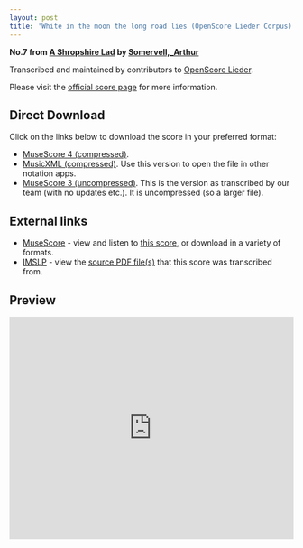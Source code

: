 ```yaml
---
layout: post
title: 'White in the moon the long road lies (OpenScore Lieder Corpus)'
---
```


__No.7 from [A Shropshire Lad](https://fourscoreandmore.org/openscore/lieder/Somervell,_Arthur/A_Shropshire_Lad/) by [Somervell,_Arthur](https://fourscoreandmore.org/openscore/lieder/Somervell,_Arthur)__

Transcribed and maintained by contributors to [OpenScore Lieder].

Please visit the [official score page] for more information.

[official score page]: https://musescore.com/openscore-lieder-corpus/scores/6221611
[OpenScore Lieder]: https://musescore.com/openscore-lieder-corpus

## Direct Download

Click on the links below to download the score in your preferred format:
- [MuseScore 4 (compressed)](https://github.com/openscore/lieder/blob/main/scores/Somervell,_Arthur/A_Shropshire_Lad/07_White_in_the_moon_the_long_road_lies/lc6221611.mscz?raw=true).
- [MusicXML (compressed)](https://github.com/openscore/lieder/blob/main/scores/Somervell,_Arthur/A_Shropshire_Lad/07_White_in_the_moon_the_long_road_lies/lc6221611.mxl?raw=true). Use this version to open the file in other notation apps.
- [MuseScore 3 (uncompressed)](https://github.com/openscore/lieder/blob/main/scores/Somervell,_Arthur/A_Shropshire_Lad/07_White_in_the_moon_the_long_road_lies/lc6221611.mscx?raw=true). This is the version as transcribed by our team (with no updates etc.). It is uncompressed (so a larger file).

## External links

- [MuseScore] - view and listen to [this score][MuseScore], or download in a variety of formats.
- [IMSLP] - view the [source PDF file(s)][IMSLP] that this score was transcribed from.

[MuseScore]: https://musescore.com/score/6221611
[IMSLP]: https://imslp.org/wiki/Special:ReverseLookup/529227

## Preview

<iframe width="100%" height="394" src="https://musescore.com/openscore-lieder-corpus/scores/6221611/embed" frameborder="0" allowfullscreen allow="autoplay; fullscreen"></iframe>
